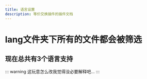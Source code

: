 ```yaml
---
title: 语言设置
description: 等价交换插件的插件文档
---
```


# lang文件夹下所有的文件都会被筛选
## 现在总共有3个语言支持

::: warning
这玩意怎么改我觉得没必要解释吧...
:::